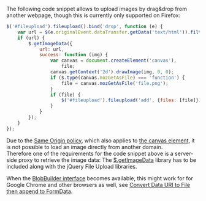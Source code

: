 The following code snippet allows to upload images by drag&drop from another webpage, though this is currently only supported on Firefox:

```js
$('#fileupload').fileupload().bind('drop', function (e) {
    var url = $(e.originalEvent.dataTransfer.getData('text/html')).filter('img').attr('src');
    if (url) {
        $.getImageData({
            url: url,
            success: function (img) {
                var canvas = document.createElement('canvas'),
                    file;
                canvas.getContext('2d').drawImage(img, 0, 0);
                if ($.type(canvas.mozGetAsFile) === 'function') {
                    file = canvas.mozGetAsFile('file.png');
                }
                if (file) {
                    $('#fileupload').fileupload('add', {files: [file]});
                }
            }
        });
    }
});
```

Due to the [Same Origin policy](http://en.wikipedia.org/wiki/Same_origin_policy), which also applies to [the canvas element](http://www.whatwg.org/specs/web-apps/current-work/multipage/the-canvas-element.html#security-with-canvas-elements), it is not possible to load an image directly from another domain.  
Therefore one of the requirements for the code snippet above is a server-side proxy to retrieve the image data: The [$.getImageData](http://www.maxnov.com/getimagedata/) library has to be included along with the jQuery File Upload libraries.

When the [BlobBuilder interface](http://dev.w3.org/2009/dap/file-system/file-writer.html#the-blobbuilder-interface) becomes available, this might work for for Google Chrome and other browsers as well, see [Convert Data URI to File then append to FormData](http://stackoverflow.com/questions/4998908/convert-data-uri-to-file-then-append-to-formdata).
